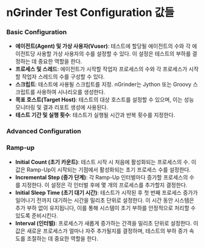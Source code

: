 # nGrinder Test Configuration 값들

### Basic Configuration

* **에이전트(Agent) 및 가상 사용자(Vuser)**: 테스트에 할당될 에이전트의 수와 각 에이전트당 사용할 가상 사용자의 수를 설정할 수 있다. 이 설정은 테스트의 부하를 결정하는 데 중요한 역할을 한다.
* **프로세스 및 스레드**: 에이전트가 시작할 작업자 프로세스의 수와 각 프로세스가 시작할 작업자 스레드의 수를 구성할 수 있다.
* **스크립트**: 테스트에 사용될 스크립트를 지정. nGrinder는 Jython 또는 Groovy 스크립트를 사용하여 시나리오를 생성한다.
* **목표 호스트(Target Host)**: 테스트의 대상 호스트를 설정할 수 있으며, 이는 성능 모니터링 및 결과 리포트 생성에 사용된다.
* **테스트 기간 및 실행 횟수**: 테스트가 실행될 시간과 반복 횟수를 지정한다.

### Advanced Configuration



### Ramp-up

* **Initial Count (초기 카운트)**: 테스트 시작 시 처음에 활성화되는 프로세스의 수. 이 값은 Ramp-Up이 시작되는 기점에서 활성화되는 초기 프로세스 수를 설정한다.
* **Incremental Step (증가 단계)**: 각 Ramp-Up 인터벌마다 증가할 프로세스의 수를 지정한다. 이 설정은 각 인터벌 후에 몇 개의 프로세스를 추가할지 결정한다.
* **Initial Sleep Time (초기 대기 시간)**: 테스트가 시작된 후 첫 번째 프로세스 증가가 일어나기 전까지 대기하는 시간을 밀리초 단위로 설정한다. 이 시간 동안 시스템은 추가 부하 없이 유지됩니다, 이를 통해 시스템이 초기 부하를 안정적으로 처리할 수 있도록 준비시킨다.
* **Interval (인터벌)**: 프로세스가 새롭게 증가하는 간격을 밀리초 단위로 설정한다. 이 값은 새로운 프로세스가 얼마나 자주 추가될지를 결정하며, 테스트의 부하 증가 속도를 조절하는 데 중요한 역할을 한다.
